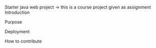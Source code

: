 Starter java web project
    -> this is a course project given as assignment
Introduction

Purpose

Deployment

How to contribute
